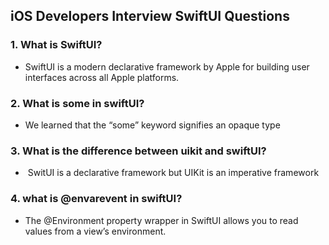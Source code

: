 ## iOS Developers Interview SwiftUI Questions

 ### 1. What is SwiftUI?
  - SwiftUI is a modern declarative framework by Apple for building user interfaces across all Apple platforms.

 ### 2. What is some in swiftUI?
  - We learned that the “some” keyword signifies an opaque type

### 3. What is the difference between uikit and swiftUI?
  -  SwitUI is a declarative framework but UIKit is an imperative framework

### 4. what is @envarevent in swiftUI?
  - The @Environment property wrapper in SwiftUI allows you to read values from a view’s environment. 
